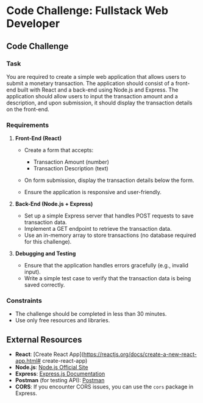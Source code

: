 # Code Challenge: Fullstack Web Developer

## Code Challenge

### Task

You are required to create a simple web application that allows users to submit a monetary transaction. The application should consist of a front-end built with React and a back-end using Node.js and Express. The application should allow users to input the transaction amount and a description, and upon submission, it should display the transaction details on the front-end.

### Requirements

1.  **Front-End (React)**

    - Create a form that accepts:

      - Transaction Amount (number)
      - Transaction Description (text)

    - On form submission, display the transaction details below the form.

    - Ensure the application is responsive and user-friendly.

2.  **Back-End (Node.js + Express)**

    - Set up a simple Express server that handles POST requests to save transaction data.
    - Implement a GET endpoint to retrieve the transaction data.
    - Use an in-memory array to store transactions (no database required for this challenge).

3.  **Debugging and Testing**

    - Ensure that the application handles errors gracefully (e.g., invalid input).
    - Write a simple test case to verify that the transaction data is being saved correctly.

### Constraints

- The challenge should be completed in less than 30 minutes.
- Use only free resources and libraries.

## External Resources

- **React**: [Create React App](<https://reactjs.org/docs/create-a-new-react-app.html#> create-react-app)
- **Node.js**: [Node.js Official Site](https://nodejs.org/en/)
- **Express**: [Express.js Documentation](https://expressjs.com/)
- **Postman** (for testing API): [Postman](https://www.postman.com/)
- **CORS**: If you encounter CORS issues, you can use the `cors` package in Express.

##
